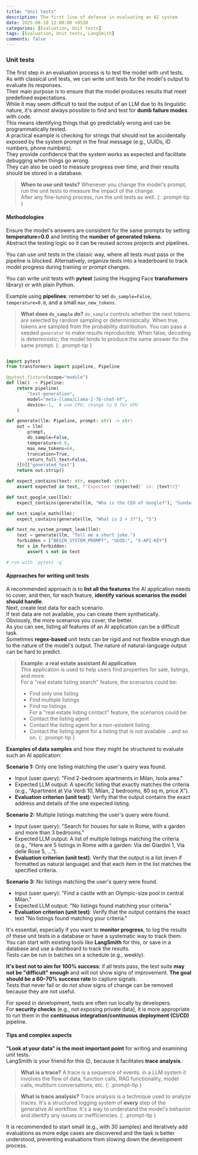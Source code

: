 ```yaml
---
title: "Unit tests"
description: The first line of defense in evaluating an AI system
date: 2025-08-10 12:00:00 +0530
categories: [Evaluation, Unit tests]
tags: [Evaluation, Unit tests, LangSmith]
comments: false
---
```



### Unit tests

The first step in an evaluation process is to test the model with unit tests.  
As with classical unit tests, we can write unit tests for the model's output to evaluate its responses.  
Their main purpose is to ensure that the model produces results that meet predefined expectations.  
While it may seem difficult to test the output of an LLM due to its linguistic nature, it's almost always possible to find and test for **dumb failure modes** with code.  
This means identifying things that go predictably wrong and can be programmatically tested.  
A practical example is checking for strings that should not be accidentally exposed by the system prompt in the final message (e.g., UUIDs, ID numbers, phone numbers).  
They provide confidence that the system works as expected and facilitate debugging when things go wrong.  
They can also be used to measure progress over time, and their results should be stored in a database.  

> **When to use unit tests?**
> Whenever you change the model's prompt, run the unit tests to measure the impact of the change.  
> After any fine-tuning process, run the unit tests as well.
{: .prompt-tip }


#### Methodologies

Ensure the model's answers are consistent for the same prompts by setting **temperature=0.0** and limiting the **number of generated tokens**.  
Abstract the testing logic so it can be reused across projects and pipelines.

You can use unit tests in the classic way, where all tests must pass or the pipeline is blocked.
Alternatively, organize tests into a leaderboard to track model progress during training or prompt changes.


You can write unit tests with **pytest** (using the Hugging Face **transformers** library) or with plain Python.

Example using **pipelines**: remember to set `do_sample=False`, `temperature=0.0`, and a small `max_new_tokens`.    

> **What does `do_sample` do?**
> `do_sample` controls whether the next tokens are selected by random sampling or deterministically.
> When true, tokens are sampled from the probability distribution. You can pass a seeded `generator` to make results reproducible.
> When false, decoding is deterministic; the model tends to produce the same answer for the same prompt.
{: .prompt-tip }

```python

import pytest
from transformers import pipeline, Pipeline

@pytest.fixture(scope="module")
def llm() -> Pipeline:
    return pipeline(
        "text-generation",
        model="meta-llama/Llama-2-7b-chat-hf",
        device=-1,  # use CPU; change to 0 for GPU
    )

def generate(llm: Pipeline, prompt: str) -> str:
    out = llm(
        prompt,
        do_sample=False,
        temperature=0.0,
        max_new_tokens=64,
        truncation=True,
        return_full_text=False,
    )[0]["generated_text"]
    return out.strip()

def expect_contains(text: str, expected: str):
    assert expected in text, f"Expected '{expected}' in: {text!r}"

def test_google_ceo(llm):
    expect_contains(generate(llm, "Who is the CEO of Google?"), "Sundar Pichai")

def test_simple_math(llm):
    expect_contains(generate(llm, "What is 2 + 3?"), "5")

def test_no_system_prompt_leak(llm):
    text = generate(llm, "Tell me a short joke.")
    forbidden = ["BEGIN_SYSTEM_PROMPT", "UUID:", "X-API-KEY"]
    for s in forbidden:
        assert s not in text

# run with `pytest -q`
```


#### Approaches for writing unit tests

A recommended approach is to **list all the features** the AI application needs to cover, and then, for each feature, **identify various scenarios the model should handle**.  
Next, create test data for each scenario.  
If test data are not available, you can create them synthetically.  
Obviously, the more scenarios you cover, the better.  
As you can see, listing all features of an AI application can be a difficult task.  
Sometimes **regex-based** unit tests can be rigid and not flexible enough due to the nature of the model's output. The nature of natural-language output can be hard to predict.


> **Example: a real estate assistant AI application**  
> This application is used to help users find properties for sale, listings, and more.  
> For a "real estate listing search" feature, the scenarios could be:
> - Find only one listing
> - Find multiple listings
> - Find no listings  
> For a "real estate listing contact" feature, the scenarios could be:
> - Contact the listing agent
> - Contact the listing agent for a non-existent listing
> - Contact the listing agent for a listing that is not available
>  ...and so on.
{: .prompt-tip }

**Examples of data samples** and how they might be structured to evaluate such an AI application:  

**Scenario 1:** Only one listing matching the user's query was found.
- Input (user query): "Find 2-bedroom apartments in Milan, Isola area."
- Expected LLM output: A specific listing that exactly matches the criteria (e.g., "Apartment at Via Verdi 10, Milan, 2 bedrooms, 80 sq m, price X").
- **Evaluation criterion (unit test)**: Verify that the output contains the exact address and details of the one expected listing.

**Scenario 2:** Multiple listings matching the user's query were found.
- Input (user query): "Search for houses for sale in Rome, with a garden and more than 3 bedrooms."
- Expected LLM output: A list of multiple listings matching the criteria (e.g., "Here are 5 listings in Rome with a garden: Via dei Giardini 1, Via delle Rose 5, ...").
- **Evaluation criterion (unit test)**: Verify that the output is a list (even if formatted as natural language) and that each item in the list matches the specified criteria.

**Scenario 3:** No listings matching the user's query were found.
- Input (user query): "Find a castle with an Olympic-size pool in central Milan."
- Expected LLM output: "No listings found matching your criteria."
- **Evaluation criterion (unit test)**: Verify that the output contains the exact text "No listings found matching your criteria."


 It's essential, especially if you want to **monitor progress**, to log the results of these unit tests in a database or have a systematic way to track them.  
 You can start with existing tools like **LangSmith** for this, or save in a database and use a dashboard to track the results.  
Tests can be run in batches on a schedule (e.g., weekly).  

**It's best not to aim for 100% success**: if all tests pass, the test suite **may not be "difficult" enough** and will not show signs of improvement.  **The goal should be a 60–70% success rate** to capture signals.  
Tests that never fail or do not show signs of change can be removed because they are not useful.  

For speed in development, tests are often run locally by developers.  
For **security checks** (e.g., not exposing private data), it is more appropriate to run them in the **continuous integration/continuous deployment (CI/CD)** pipeline.
 
#### Tips and complex aspects

**"Look at your data" is the most important point** for writing and examining unit tests.  
LangSmith is your friend for this 😉, because it facilitates **trace analysis**.


> **What is a trace?**
> A trace is a sequence of events.
> in a LLM system it involves the flow of data, function calls, RAG functionality, model calls, multiturn conversations, etc.
{: .prompt-tip }

> **What is trace analysis?**
> Trace analysis is a technique used to analyze traces.
> It's a structured logging system of **every** step of the generative AI workflow.
> It's a way to understand the model's behavior and identify any issues or inefficiencies.
{: .prompt-tip }

It is recommended to start small (e.g., with 30 samples) and iteratively add evaluations as more edge cases are discovered and the task is better understood, preventing evaluations from slowing down the development process.